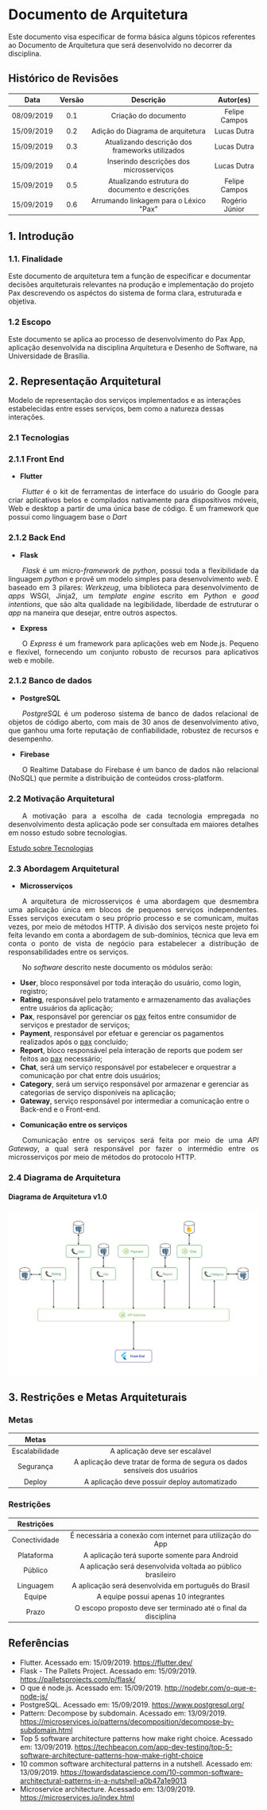 # Documento de Arquitetura

Este documento visa especificar de forma básica alguns tópicos referentes ao Documento de Arquitetura que será desenvolvido no decorrer da disciplina.

## Histórico de Revisões

|    Data    | Versão |                    Descrição                    |   Autor(es)   |
| :--------: | :----: | :---------------------------------------------: | :-----------: |
| 08/09/2019 |  0.1   |              Criação do documento               | Felipe Campos |
| 15/09/2019 |  0.2   |        Adição do Diagrama de arquitetura        |  Lucas Dutra  |
| 15/09/2019 |  0.3   | Atualizando descrição dos frameworks utilizados |  Lucas Dutra  |
| 15/09/2019 |  0.4   |     Inserindo descrições dos microsserviços     |  Lucas Dutra  |
| 15/09/2019 |  0.5   | Atualizando estrutura do documento e descrições | Felipe Campos |
| 15/09/2019 |  0.6   | Arrumando linkagem para o Léxico "Pax"          | Rogério Júnior |


## 1. Introdução

### 1.1. Finalidade

Este documento de arquitetura tem a função de especificar e documentar decisões arquiteturais relevantes na produção e implementação do projeto Pax descrevendo os aspéctos do sistema de forma clara, estruturada e objetiva.

### 1.2 Escopo

Este documento se aplica ao processo de desenvolvimento do Pax App, aplicação desenvolvida na disciplina Arquitetura e Desenho de Software, na Universidade de Brasília.

## 2. Representação Arquitetural

Modelo de representação dos serviços implementados e as interações estabelecidas entre esses serviços, bem como a natureza dessas interações.

### 2.1 Tecnologias 

### 2.1.1 Front End

* **Flutter**      

<p style="text-align:justify">&emsp;&emsp;<i>Flutter</i> é o kit de ferramentas de interface do usuário do Google para criar aplicativos belos e compilados nativamente para dispositivos móveis, Web e desktop a partir de uma única base de código. É um framework que possui como linguagem base o <i>Dart</i> </p> 


### 2.1.2 Back End

* **Flask**     

<p style="text-align:justify">&emsp;&emsp;<i>Flask</i> é um micro-<i>framework</i> de <i>python</i>, possui toda a flexibilidade da linguagem <i>python</i> e provê um modelo simples para desenvolvimento <i>web</i>. É baseado em 3 pilares: <i>Werkzeug</i>, uma biblioteca para desenvolvimento de <i>apps</i> WSGI, Jinja2, um <i>template engine</i> escrito em <i>Python</i> e <i>good intentions</i>, que são alta qualidade na legibilidade, liberdade de estruturar o <i>app</i> na maneira que desejar, entre outros aspectos.</p>

* **Express**        

<p style="text-align:justify">&emsp;&emsp;O <i>Express</i> é um framework para aplicações web em Node.js. Pequeno e flexível, fornecendo um conjunto robusto de recursos para aplicativos web e mobile.</p>

### 2.1.2 Banco de dados

* **PostgreSQL** 

<p style="text-align:justify">&emsp;&emsp;<i>PostgreSQL</i> é um poderoso sistema de banco de dados relacional de objetos de código aberto, com mais de 30 anos de desenvolvimento ativo, que ganhou uma forte reputação de confiabilidade, robustez de recursos e desempenho.</p>

* **Firebase** 

<p style="text-align:justify">&emsp;&emsp;O Realtime Database do Firebase é um banco de dados não relacional (NoSQL) que permite a distribuição de conteúdos cross-platform.</p>

### 2.2 Motivação Arquitetural


<p style="text-align:justify">&emsp;&emsp;A motivação para a escolha de cada tecnologia empregada no desenvolvimento desta aplicação pode ser consultada em maiores detalhes em nosso estudo sobre tecnologias.</p>

[Estudo sobre Tecnologias](https://pax-app.github.io/Wiki/#/docs/DS/dinamica-e-seminario-2/Tecnologias)
### 2.3 Abordagem Arquitetural

* **Microsserviços**   

<p style="text-align:justify">&emsp;&emsp;A arquitetura de microsserviços é uma abordagem que desmembra uma aplicação única em blocos de pequenos serviços independentes. Esses serviços executam o seu próprio processo e se comunicam, muitas vezes, por meio de métodos HTTP. A divisão dos serviços neste projeto foi feita levando em conta a abordagem de sub-domínios, técnica que leva em conta o ponto de vista de negócio para estabelecer a distribução de responsabilidades entre os serviços.</p>
<p style="text-align:justify">&emsp;&emsp;No <i>software</i> descrito neste documento os módulos serão:
<ul>
  <li><b>User</b>, bloco responsável por toda interação do usuário, como login, registro; </li> 
  <li><b>Rating</b>, responsável pelo tratamento e armazenamento das avaliações entre usuários da aplicação; </li>
  <li><b>Pax</b>, responsável por gerenciar os <a href="#/docs/DS/dinamica-e-seminario-2/lexico.md?id=l8">pax</a> feitos entre consumidor de serviços e prestador de serviços;</li>
  <li><b>Payment</b>, responsável por efetuar e gerenciar os pagamentos realizados após o <a href="#/docs/DS/dinamica-e-seminario-2/lexico.md?id=l8">pax</a> concluído; </li>
  <li><b>Report</b>, bloco responsável pela interação de reports que podem ser feitos ao <a href="#/docs/DS/dinamica-e-seminario-2/lexico.md?id=l8">pax</a> necessário; </li>
  <li><b>Chat</b>,  será um serviço responsável por estabelecer e orquestrar a comunicação por chat entre dois usuários; </li>
  <li><b>Category</b>,  será um serviço responsável por armazenar e gerenciar as categorias de serviço disponíveis na aplicação; </li>
  <li><b>Gateway</b>, serviço responsável por intermediar a comunicação entre o Back-end e o Front-end.</li>
</ul>
</p>

* **Comunicação entre os serviços**        

<p style="text-align:justify">&emsp;&emsp;Comunicação entre os serviços será feita por meio de uma <i>API Gateway</i>, a qual será responsável por fazer o intermédio entre os microsserviços por meio de métodos do protocolo HTTP. </p>

### 2.4 Diagrama de Arquitetura

#### Diagrama de Arquitetura v1.0
![Diagrama de Arquitetura](../../../assets/arquitetura/representacao_v1.png)

## 3. Restrições e Metas Arquiteturais

### Metas

|     Metas      |                                                                            |
| :------------: | :------------------------------------------------------------------------: |
| Escalabilidade |                       A aplicação deve ser escalável                       |
|   Segurança    | A aplicação deve tratar de forma de segura os dados sensíveis dos usuários |
|     Deploy     |                A aplicação deve possuir deploy automatizado                |

### Restrições

|  Restrições   |                                                                |
| :-----------: | :------------------------------------------------------------: |
| Conectividade |   É necessária a conexão com internet para utilização do App   |
|  Plataforma   |         A aplicação terá suporte somente para Android          |
|    Público    |  A aplicação será desenvolvida voltada ao público brasileiro   |
|   Linguagem   |      A aplicação será desenvolvida em português do Brasil      |
|    Equipe     |             A equipe possui apenas 10 integrantes              |
|     Prazo     | O escopo proposto deve ser terminado até o final da disciplina |


## Referências 

- Flutter. Acessado em: 15/09/2019. <https://flutter.dev/>
- Flask - The Pallets Project. Acessado em: 15/09/2019. <https://palletsprojects.com/p/flask/>
- O que é node.js. Acessado em: 15/09/2019. <http://nodebr.com/o-que-e-node-js/>
- PostgreSQL. Acessado em: 15/09/2019. <https://www.postgresql.org/>
- Pattern: Decompose by subdomain. Acessado em: 13/09/2019. <https://microservices.io/patterns/decomposition/decompose-by-subdomain.html>
- Top 5 software architecture patterns how make right choice. Acessado em: 13/09/2019. <https://techbeacon.com/app-dev-testing/top-5-software-architecture-patterns-how-make-right-choice>
- 10 common software architectural patterns in a nutshell. Acessado em: 13/09/2019. <https://towardsdatascience.com/10-common-software-architectural-patterns-in-a-nutshell-a0b47a1e9013>
- Microservice architecture. Acessado em: 13/09/2019. <https://microservices.io/index.html>



